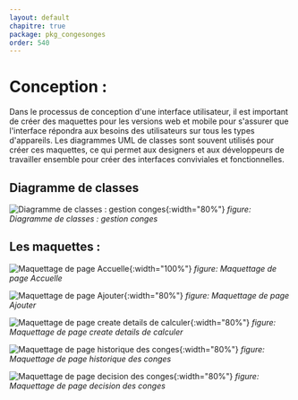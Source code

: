 ```yaml
---
layout: default
chapitre: true
package: pkg_congesonges
order: 540
---
```


<!-- new slide -->

# Conception :

<!-- note -->

Dans le processus de conception d'une interface utilisateur, il est important de créer des maquettes pour les versions web et mobile pour s'assurer que l'interface répondra aux besoins des utilisateurs sur tous les types d'appareils. Les diagrammes UML de classes sont souvent utilisés pour créer ces maquettes, ce qui permet aux designers et aux développeurs de travailler ensemble pour créer des interfaces conviviales et fonctionnelles.

<!-- new slide -->

## Diagramme de classes

![Diagramme de classes : gestion conges](/gestion-personnels/diagrammes/pkg_GestionConges/diagramme_de_classe-pkg_gestionConges.svg){:width="80%"}
*figure: Diagramme de classes : gestion conges*

<!-- note -->
## Les maquettes :

![Maquettage de page Accuelle](/gestion-personnels/pkg_GestionConges/conception/images/page-index.png){:width="100%"}
*figure: Maquettage de page Accuelle*

![Maquettage de page Ajouter](/gestion-personnels/pkg_GestionConges/conception/images/page-create.png){:width="80%"}
*figure: Maquettage de page Ajouter*

![Maquettage de page create details de calculer](/gestion-personnels/pkg_GestionConges/conception/images/page-create-details-de-calculer.png){:width="80%"}
*figure: Maquettage de page create details de calculer*

![Maquettage de page historique des conges](/gestion-personnels/pkg_GestionConges/conception/images/page-index.png){:width="80%"}
*figure: Maquettage de page historique des conges*

![Maquettage de page decision des conges](/gestion-personnels/pkg_GestionConges/conception/images/page-decision-des-conges.png){:width="80%"}
*figure: Maquettage de page decision des conges*

